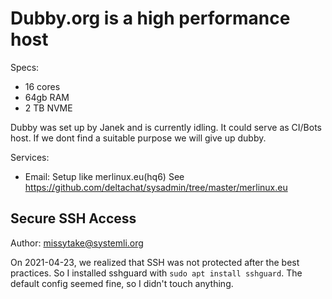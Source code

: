 # Dubby.org is a high performance host

Specs:
- 16 cores
- 64gb RAM
- 2 TB NVME

Dubby was set up by Janek and is currently idling. It could serve as CI/Bots host.
If we dont find a suitable purpose we will give up dubby.

Services:
- Email: Setup like merlinux.eu(hq6) See https://github.com/deltachat/sysadmin/tree/master/merlinux.eu

## Secure SSH Access

Author: missytake@systemli.org

On 2021-04-23, we realized that SSH was not protected after the best practices.
So I installed sshguard with `sudo apt install sshguard`. The default config
seemed fine, so I didn't touch anything.

